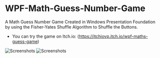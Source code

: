 # WPF-Math-Guess-Number-Game
A Math Guess Number Game Created in Windows Presentation Foundation by using the Fisher-Yates Shuffle Algorithm to Shuffle the Buttons.
-  You can try the game on Itch.io: (https://itchiovp.itch.io/wpf-maths-guess-game)

![Screenshots](https://img.itch.zone/aW1hZ2UvMjU4NTY0NC8xNTM5NDU0Ni5wbmc=/original/ILx32W.png)
![Screenshots](https://img.itch.zone/aW1hZ2UvMjU4NTY0NC8xNTM5NDU0NS5wbmc=/original/nrOahM.png)
